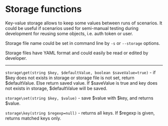 <h1>Storage functions</h1>

Key-value storage allows to keep some values between runs of scenarios.
It could be useful if scenarios used for semi-manual testing during development 
for reusing some objects, i.e. auth token or user.

Storage file name could be set in command line by `-s` or `--storage` options.

Storage files have YAML format and could easily be read or edited by developer.

----

`storage\get(string $key, $defaultValue, boolean $saveValue=true)` - if $key does not exists in storage or storage file is not set, return $defaultValue. Else return saved value. 
If $saveValue is true and key does not exists in storage, $defaultValue will be saved.

`storage\set(string $key, $value)` - save $value with $key, and returns $value.

`storage\key(string $regexp=null)` - returns all keys. If $regexp is given, returns matched keys only.
